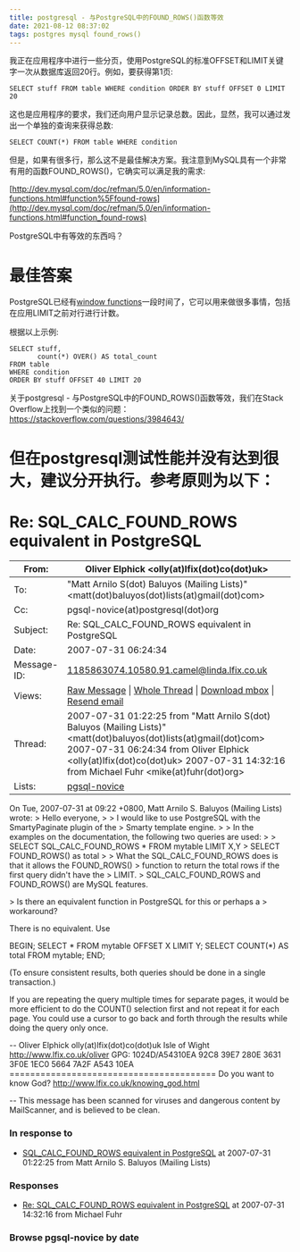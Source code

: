 ```yaml
---
title: postgresql - 与PostgreSQL中的FOUND_ROWS()函数等效
date: 2021-08-12 08:37:02
tags: postgres mysql found_rows()
---
```


我正在应用程序中进行一些分页，使用PostgreSQL的标准OFFSET和LIMIT关键字一次从数据库返回20行。例如，要获得第1页:

```
SELECT stuff FROM table WHERE condition ORDER BY stuff OFFSET 0 LIMIT 20
```



这也是应用程序的要求，我们还向用户显示记录总数。因此，显然，我可以通过发出一个单独的查询来获得总数:

```
SELECT COUNT(*) FROM table WHERE condition
```

<!--more-->
但是，如果有很多行，那么这不是最佳解决方案。我注意到MySQL具有一个非常有用的函数FOUND_ROWS()，它确实可以满足我的需求:

[http://dev.mysql.com/doc/refman/5.0/en/information-functions.html#function%5Ffound-rows](http://dev.mysql.com/doc/refman/5.0/en/information-functions.html#function_found-rows)

PostgreSQL中有等效的东西吗？



# 最佳答案

PostgreSQL已经有[window functions](http://www.postgresql.org/docs/current/interactive/tutorial-window.html)一段时间了，它可以用来做很多事情，包括在应用LIMIT之前对行进行计数。

根据以上示例:

```
SELECT stuff,
       count(*) OVER() AS total_count
FROM table
WHERE condition
ORDER BY stuff OFFSET 40 LIMIT 20
```



关于postgresql - 与PostgreSQL中的FOUND_ROWS()函数等效，我们在Stack Overflow上找到一个类似的问题： https://stackoverflow.com/questions/3984643/

# 但在postgresql测试性能并没有达到很大，建议分开执行。参考原则为以下：

# Re: SQL_CALC_FOUND_ROWS equivalent in PostgreSQL

| From:       | Oliver Elphick <olly(at)lfix(dot)co(dot)uk>                  |
| ----------- | ------------------------------------------------------------ |
| To:         | "Matt Arnilo S(dot) Baluyos (Mailing Lists)" <matt(dot)baluyos(dot)lists(at)gmail(dot)com> |
| Cc:         | pgsql-novice(at)postgresql(dot)org                           |
| Subject:    | Re: SQL_CALC_FOUND_ROWS equivalent in PostgreSQL             |
| Date:       | 2007-07-31 06:24:34                                          |
| Message-ID: | [1185863074.10580.91.camel@linda.lfix.co.uk](https://www.postgresql.org/message-id/1185863074.10580.91.camel%40linda.lfix.co.uk) |
| Views:      | [Raw Message](https://www.postgresql.org/message-id/raw/1185863074.10580.91.camel%40linda.lfix.co.uk) \| [Whole Thread](https://www.postgresql.org/message-id/flat/1185863074.10580.91.camel%40linda.lfix.co.uk) \| [Download mbox](https://www.postgresql.org/message-id/mbox/1185863074.10580.91.camel%40linda.lfix.co.uk) \| [Resend email](https://www.postgresql.org/message-id/resend/1185863074.10580.91.camel%40linda.lfix.co.uk) |
| Thread:     | 2007-07-31 01:22:25 from "Matt Arnilo S(dot) Baluyos (Mailing Lists)" <matt(dot)baluyos(dot)lists(at)gmail(dot)com>  2007-07-31 06:24:34 from Oliver Elphick <olly(at)lfix(dot)co(dot)uk>   2007-07-31 14:32:16 from Michael Fuhr <mike(at)fuhr(dot)org> |
| Lists:      | [pgsql-novice](https://www.postgresql.org/list/pgsql-novice/since/200707310624) |

On Tue, 2007-07-31 at 09:22 +0800, Matt Arnilo S. Baluyos (Mailing
Lists) wrote:
\> Hello everyone,
\> 
\> I would like to use PostgreSQL with the SmartyPaginate plugin of the
\> Smarty template engine.
\> 
\> In the examples on the documentation, the following two queries are used:
\> 
\> SELECT SQL_CALC_FOUND_ROWS * FROM mytable LIMIT X,Y
\> SELECT FOUND_ROWS() as total
\> 
\> What the SQL_CALC_FOUND_ROWS does is that it allows the FOUND_ROWS()
\> function to return the total rows if the first query didn't have the
\> LIMIT.
\> 
SQL_CALC_FOUND_ROWS and FOUND_ROWS() are MySQL features.

\> Is there an equivalent function in PostgreSQL for this or perhaps a
\> workaround?

There is no equivalent.  Use

   BEGIN;
   SELECT * FROM mytable OFFSET X LIMIT Y;
   SELECT COUNT(*) AS total FROM mytable;
   END;

(To ensure consistent results, both queries should be done in a single
transaction.)

If you are repeating the query multiple times for separate pages, it
would be more efficient to do the COUNT() selection first and not repeat
it for each page.  You could use a cursor to go back and forth through
the results while doing the query only once.

\-- 
Oliver Elphick                                          olly(at)lfix(dot)co(dot)uk
Isle of Wight                              http://www.lfix.co.uk/oliver
GPG: 1024D/A54310EA  92C8 39E7 280E 3631 3F0E  1EC0 5664 7A2F A543 10EA
                 ========================================
   Do you want to know God?   http://www.lfix.co.uk/knowing_god.html

\-- 
This message has been scanned for viruses and
dangerous content by MailScanner, and is
believed to be clean.





### In response to

- [SQL_CALC_FOUND_ROWS equivalent in PostgreSQL](https://www.postgresql.org/message-id/d1a6d7930707301822geda34b2i1e558ccd84ca9513%40mail.gmail.com) at 2007-07-31 01:22:25 from Matt Arnilo S. Baluyos (Mailing Lists)

### Responses

- [Re: SQL_CALC_FOUND_ROWS equivalent in PostgreSQL](https://www.postgresql.org/message-id/20070731143216.GA28226%40winnie.fuhr.org) at 2007-07-31 14:32:16 from Michael Fuhr

### Browse pgsql-novice by date

[postgresql found_rows性能并不好]: https://www.postgresql.org/message-id/1185863074.10580.91.camel@linda.lfix.co.uk

